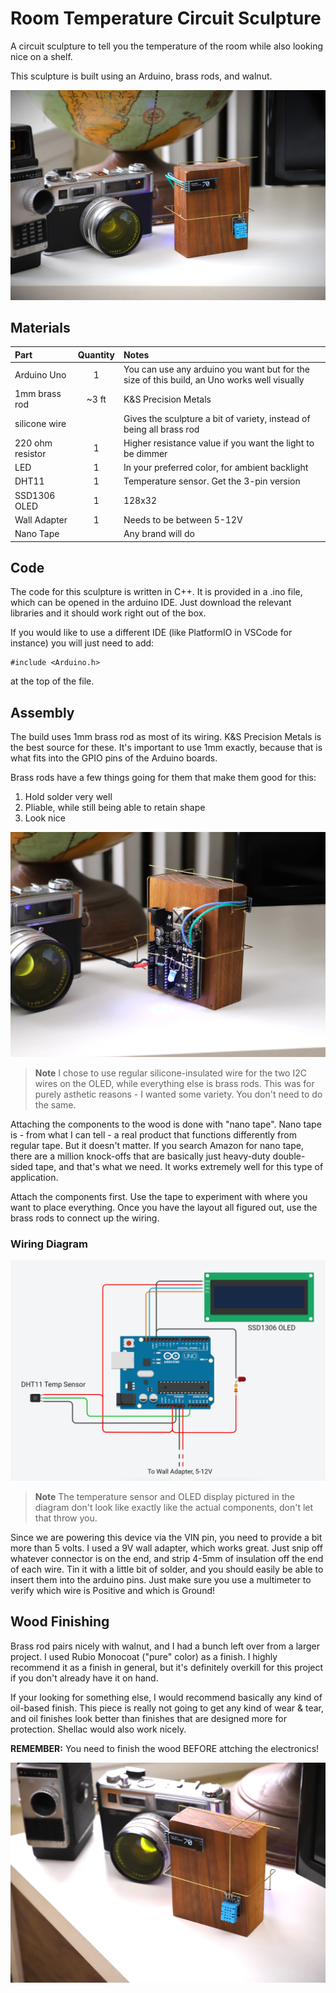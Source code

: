 # Room Temperature Circuit Sculpture
A circuit sculpture to tell you the temperature of the room while also looking nice on a shelf.

This sculpture is built using an Arduino, brass rods, and walnut.

![photo of front of circuit sculpture](images/circuit-sculpture-front-1.webp)






## Materials

| Part      | Quantity | Notes| 
| :-------------- | :---: | :------ |
| Arduino Uno | 1 | You can use any arduino you want but for the size of this build, an Uno works well visually|
| 1mm brass rod | ~3 ft | K&S Precision Metals |
| silicone wire    |  | Gives the sculpture a bit of variety, instead of being all brass rod |
| 220 ohm resistor  | 1 | Higher resistance value if you want the light to be dimmer| 
| LED  | 1 | In your preferred color, for ambient backlight| 
| DHT11| 1 | Temperature sensor. Get the 3-pin version |
| SSD1306 OLED   | 1 | 128x32 |
| Wall Adapter  | 1 | Needs to be between 5-12V|
| Nano Tape  |  | Any brand will do|




## Code
The code for this sculpture is written in C++. It is provided in a .ino file, which can be opened in the arduino IDE. Just download the relevant libraries and it should work right out of the box.

If you would like to use a different IDE (like PlatformIO in VSCode for instance) you will just need to add:
```
#include <Arduino.h>
```
at the top of the file.

## Assembly
The build uses 1mm brass rod as most of its wiring. K&S Precision Metals is the best source for these. It's important to use 1mm exactly, because that is what fits into the GPIO pins of the Arduino boards.

Brass rods have a few things going for them that make them good for this:
1. Hold solder very well
2. Pliable, while still being able to retain shape
3. Look nice

![photo of front of back of circuit sculpture](images/circuit-sculpture-back.webp)

> **Note**
> I chose to use regular silicone-insulated wire for the two I2C wires on the OLED, while everything else is brass rods. This was for purely asthetic reasons - I wanted some variety. You don't need to do the same.

Attaching the components to the wood is done with "nano tape". Nano tape is - from what I can tell - a real product that functions differently from regular tape. But it doesn't matter. If you search Amazon for nano tape, there are a million knock-offs that are basically just heavy-duty double-sided tape, and that's what we need. It works extremely well for this type of application.

Attach the components first. Use the tape to experiment with where you want to place everything. Once you have the layout all figured out, use the brass rods to connect up the wiring.

### Wiring Diagram

![circuit sculpture wiring diagram](images/sculpture-circuit-diagram.png)
>**Note**
>The temperature sensor and OLED display pictured in the diagram don't look like exactly like the actual components, don't let that throw you.

Since we are powering this device via the VIN pin, you need to provide a bit more than 5 volts. I used a 9V wall adapter, which works great. Just snip off whatever connector is on the end, and strip 4-5mm of insulation off the end of each wire. Tin it with a little bit of solder, and you should easily be able to insert them into the arduino pins. Just make sure you use a multimeter to verify which wire is Positive and which is Ground!


## Wood Finishing

Brass rod pairs nicely with walnut, and I had a bunch left over from a larger project. I used Rubio Monocoat ("pure" color) as a finish. I highly recommend it as a finish in general, but it's definitely overkill for this project if you don't already have it on hand. 

If your looking for something else, I would recommend basically any kind of oil-based finish. This piece is really not going to get any kind of wear & tear, and oil finishes look better than finishes that are designed more for protection. Shellac would also work nicely.

**REMEMBER:** You need to finish the wood BEFORE attching the electronics!

![photo of front of circuit sculpture](images/circuit-sculpture-front-4.webp)

